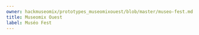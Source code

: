 ```yaml
---
owner: hackmuseomix/prototypes_museomixouest/blob/master/museo-fest.md
title: Museomix Ouest
label: Muséo Fest
---
```

